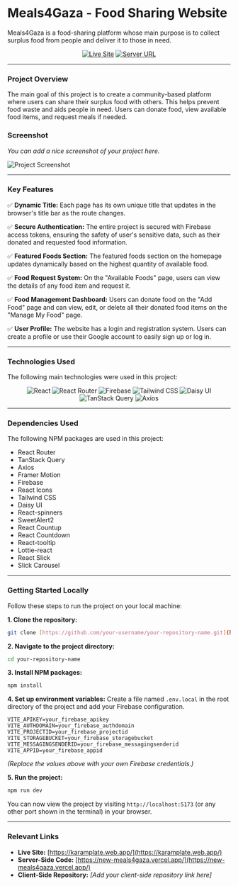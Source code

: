 # Meals4Gaza - Food Sharing Website

Meals4Gaza is a food-sharing platform whose main purpose is to collect surplus food from people and deliver it to those in need.

<div align="center">

[![Live Site](https://img.shields.io/badge/Live_Site-karamplate.web.app-brightgreen?style=for-the-badge)](https://karamplate.web.app/)
[![Server URL](https://img.shields.io/badge/Server-Online-blueviolet?style=for-the-badge)](https://new-meals4gaza.vercel.app/)

</div>

---

### **Project Overview**

The main goal of this project is to create a community-based platform where users can share their surplus food with others. This helps prevent food waste and aids people in need. Users can donate food, view available food items, and request meals if needed.

### **Screenshot**

*You can add a nice screenshot of your project here.*

![Project Screenshot](https://placehold.co/800x450/2d3748/ffffff?text=Meals4Gaza+Homepage)

---

### **Key Features**

✅ **Dynamic Title:** Each page has its own unique title that updates in the browser's title bar as the route changes.

✅ **Secure Authentication:** The entire project is secured with Firebase access tokens, ensuring the safety of user's sensitive data, such as their donated and requested food information.

✅ **Featured Foods Section:** The featured foods section on the homepage updates dynamically based on the highest quantity of available food.

✅ **Food Request System:** On the "Available Foods" page, users can view the details of any food item and request it.

✅ **Food Management Dashboard:** Users can donate food on the "Add Food" page and can view, edit, or delete all their donated food items on the "Manage My Food" page.

✅ **User Profile:** The website has a login and registration system. Users can create a profile or use their Google account to easily sign up or log in.

---

### **Technologies Used**

The following main technologies were used in this project:

<p align="center">
  <img src="https://img.shields.io/badge/React-61DAFB?style=for-the-badge&logo=react&logoColor=black" alt="React" />
  <img src="https://img.shields.io/badge/React_Router-CA4245?style=for-the-badge&logo=react-router&logoColor=white" alt="React Router" />
  <img src="https://img.shields.io/badge/Firebase-FFCA28?style=for-the-badge&logo=firebase&logoColor=black" alt="Firebase" />
  <img src="https://img.shields.io/badge/Tailwind_CSS-38B2AC?style=for-the-badge&logo=tailwind-css&logoColor=white" alt="Tailwind CSS" />
  <img src="https://img.shields.io/badge/DaisyUI-5A0EF8?style=for-the-badge&logo=daisyui&logoColor=white" alt="Daisy UI" />
  <img src="https://img.shields.io/badge/TanStack_Query-FF4154?style=for-the-badge&logo=tanstack&logoColor=white" alt="TanStack Query" />
  <img src="https://img.shields.io/badge/Axios-5A29E4?style=for-the-badge&logo=axios&logoColor=white" alt="Axios" />
</p>

---

### **Dependencies Used**

The following NPM packages are used in this project:

* React Router
* TanStack Query
* Axios
* Framer Motion
* Firebase
* React Icons
* Tailwind CSS
* Daisy UI
* React-spinners
* SweetAlert2
* React Countup
* React Countdown
* React-tooltip
* Lottie-react
* React Slick
* Slick Carousel

---

### **Getting Started Locally**

Follow these steps to run the project on your local machine:

**1. Clone the repository:**
```bash
git clone [https://github.com/your-username/your-repository-name.git](https://github.com/your-username/your-repository-name.git)
```

**2. Navigate to the project directory:**
```bash
cd your-repository-name
```

**3. Install NPM packages:**
```bash
npm install
```

**4. Set up environment variables:**
Create a file named `.env.local` in the root directory of the project and add your Firebase configuration.
```.env.local
VITE_APIKEY=your_firebase_apikey
VITE_AUTHDOMAIN=your_firebase_authdomain
VITE_PROJECTID=your_firebase_projectid
VITE_STORAGEBUCKET=your_firebase_storagebucket
VITE_MESSAGINGSENDERID=your_firebase_messagingsenderid
VITE_APPID=your_firebase_appid
```
*(Replace the values above with your own Firebase credentials.)*

**5. Run the project:**
```bash
npm run dev
```
You can now view the project by visiting `http://localhost:5173` (or any other port shown in the terminal) in your browser.

---

### **Relevant Links**

* **Live Site:** [https://karamplate.web.app/](https://karamplate.web.app/)
* **Server-Side Code:** [https://new-meals4gaza.vercel.app/](https://new-meals4gaza.vercel.app/)
* **Client-Side Repository:** *[Add your client-side repository link here]*
